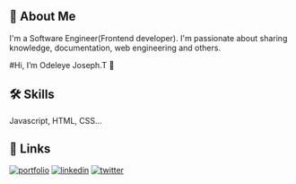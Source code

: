 
## 🚀 About Me
I'm a Software Engineer(Frontend developer). I'm passionate about sharing knowledge, documentation, web engineering and others.


#Hi, I’m Odeleye Joseph.T 👋


## 🛠 Skills
Javascript, HTML, CSS...


## 🔗 Links
[![portfolio](https://img.shields.io/badge/my_portfolio-000?style=for-the-badge&logo=ko-fi&logoColor=white)](https://Zuri-portfolio.koree.repl.co)
[![linkedin](https://img.shields.io/badge/linkedin-0A66C2?style=for-the-badge&logo=linkedin&logoColor=white)](https://www.linkedin.com/in/odeleye-tobiloba-261276251/)
[![twitter](https://img.shields.io/badge/twitter-1DA1F2?style=for-the-badge&logo=twitter&logoColor=white)](https://twitter.com/korede1205)

